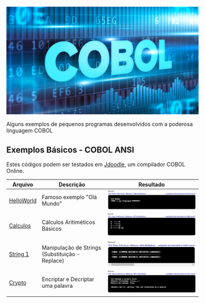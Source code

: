 ![COBOL Banner](./cobol-Banner.jpg)

Alguns exemplos de pequenos programas desenvolvidos com a poderosa linguagem COBOL

## Exemplos Básicos - COBOL ANSI

Estes códigos podem ser testados em [Jdoodle](https://www.jdoodle.com/execute-cobol-online/), um compilador COBOL Online.

| Arquivo                                                   | Descrição                                                | Resultado                                   | 
| --------------------------------------------------------- | ---------------------------------------------------------| ------------------------------------------- |
| [HelloWorld](./HelloWorld.cbl)                            | Famoso exemplo "Olá Mundo"                               | ![Resultado](./HelloWorld-Result-Short.png) |
| [Calculos](./Calculos.cbl)                                | Cálculos Aritiméticos Básicos                            | ![Resultado](./Calculos-Result-Short.png)   |
| [String 1](./Strings1.cbl)                                | Manipulação de Strings (Substituição - Replace)          | ![Resultado](./Strings1-Result-Short.png)   |
| [Crypto](./Crypto.cbl)                                    | Encriptar e Decriptar uma palavra                        | ![Resultado](./Cripto-Result-Short.png)     |
